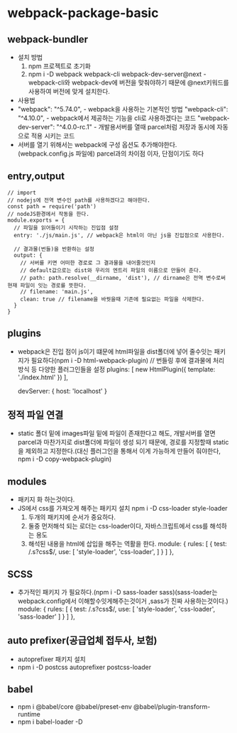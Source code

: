 # webpack-package-basic

## webpack-bundler
- 설치 방법
  1. npm 프로젝트로 초기화
  1.  npm i -D webpack webpack-cli webpack-dev-server@next - webpack-cli와 webpack-dev에 버전을 맞춰야하기 때문에 @next키워드를 사용하여 버전에 맞게 설치한다.
- 사용법
- "webpack": "^5.74.0", - webpack을 사용하는 기본적인 방법
  "webpack-cli": "^4.10.0", - webpack에서 제공하는 기능을 cli로 사용하겠다는 코드
  "webpack-dev-server": "^4.0.0-rc.1" - 개발용서버를 열때 parcel처럼 저장과 동시에 자동으로 적용 시키는 코드
- 서버를 열기 위해서는 webpack에 구성 옵션도 추가해야한다.(webpack.config.js 파일에) parcel과의 차이점 이자, 단점이기도 하다

## entry,output
```webpack
// import
// nodejs에 전역 변수인 path를 사용하겠다고 해야한다.
const path = require('path')
// nodeJS환경에서 작동을 한다.
module.exports = {
  // 파일을 읽어들이기 시작하는 진입점 설정
  entry: './js/main.js', // webpack은 html이 아닌 js을 진입점으로 사용한다.
  
  // 결과물(번들)을 반환하는 설정
  output: {
    // 서버를 키면 어떠한 경로로 그 결과물을 내어줄것인지
    // default값으로는 dist와 우리의 엔트리 파일의 이름으로 만들어 준다.
    // path: path.resolve(__dirname, 'dist'), // dirname은 전역 변수로써 현재 파일이 잇는 경로를 뜻한다.
    // filename: 'main.js',
    clean: true // filename을 바꿧을때 기존에 필요없는 파일을 삭제한다.
  }
}
```

## plugins
- webpack은 진입 점이 js이기 떄문에 html파일을 dist폴더에 넣어 줄수잇는 패키지가 필요하다(npm i -D html-webpack-plugin)
  // 번들링 후에 결과물에 처리 방식 등 다양한 플러그인들을 설정
  plugins: [
    new HtmlPlugin({
      template: './index.html'
    })
  ],

  devServer: {
    host: 'localhost'
  }

## 정적 파일 연결
- static 폴더 밑에 images파일 밑에 파일이 존재한다고 해도, 개발서버를 열면 parcel과 마찬가지로 dist폴더에 파일이 생성 되기 때문에, 경로를 지정할때 static을 제외하고 지정한다.(대신 플러그인을 통해서 이게 가능하게 만들어 줘야한다,  npm i -D copy-webpack-plugin)

## modules
- 패키지 화 하는것이다.
- JS에서 css를 가져오게 해주는 패키지 설치 npm i -D css-loader style-loader 
  1. 두개의 패키지에 순서가 중요하다.
  1. 둘중 먼저해석 되는 로더는 css-loader이다, 자바스크립트에서 css를 해석하는 용도
  1. 해석된 내용을 html에 삽입을 해주는 역활을 한다.
  module: {
    rules: [
      {
        test: /\.s?css$/,
        use: [
          'style-loader',
          'css-loader',
        ]
      }
    ]
  },

## SCSS
- 추가적인 패키지 가 필요하다.(npm i -D sass-loader sass)(sass-loader는 webpack.config에서 이해할수잇게해주는것이거 ,sass가 진짜 사용하는것이다.)
  module: {
    rules: [
      {
        test: /\.s?css$/,
        use: [
          'style-loader',
          'css-loader',
          'sass-loader'
        ]
      }
    ]
  },

## auto prefixer(공급업체 접두사, 보험)
- autoprefixer 패키지 설치
- npm i -D postcss autoprefixer postcss-loader

## babel
- npm i @babel/core @babel/preset-env @babel/plugin-transform-runtime
- npm i babel-loader -D